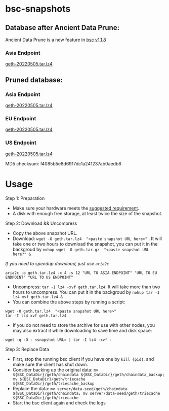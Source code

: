
# bsc-snapshots

## Database after Ancient Data Prune:

Ancient Data Prune is a new feature in [bsc v1.1.8](https://github.com/binance-chain/bsc/releases/tag/v1.1.8)

### Asia Endpoint


[geth-20220505.tar.lz4
](https://tf-dex-prod-public-snapshot-site1.s3-accelerate.amazonaws.com/geth-20220505-prune-ancient.tar.lz4?AWSAccessKeyId=AKIAYINE6SBQPUZDDRRO&Signature=Kkenyvv9%2F%2BJxw6T4%2BrPLXv1fJto%3D&Expires=1654432581
)


## Pruned database:


### Asia Endpoint


[geth-20220505.tar.lz4
](https://tf-dex-prod-public-snapshot-site1.s3-accelerate.amazonaws.com/geth-20220505.tar.lz4?AWSAccessKeyId=AKIAYINE6SBQPUZDDRRO&Signature=IeTssnPFSuuRTUmjT4EJiM5Ja9s%3D&Expires=1654432580
)

### EU Endpoint


[geth-20220505.tar.lz4
](https://tf-dex-prod-public-snapshot.s3-accelerate.amazonaws.com/geth-20220505.tar.lz4?AWSAccessKeyId=AKIAYINE6SBQPUZDDRRO&Signature=63DPxmklZyoZkvcKsx076KIihO4%3D&Expires=1654432580
)


### US Endpoint


[geth-20220505.tar.lz4
](https://tf-dex-prod-public-snapshot-site3.s3-accelerate.amazonaws.com/geth-20220505.tar.lz4?AWSAccessKeyId=AKIAYINE6SBQPUZDDRRO&Signature=q4D088VhtKNCTgOwdHrlPVv280k%3D&Expires=1654432580
)

MD5 checksum: f4085b5e8d6917dc1a241237ab0aedb6



# Usage 

Step 1: Preparation
- Make sure your hardware meets the [suggested requirement](https://docs.binance.org/smart-chain/developer/fullnode.html).
- A disk with enough free storage, at least twice the size of the snapshot.

Step 2: Download && Uncompress
- Copy the above snapshot URL.
- Download:  `wget -O geth.tar.lz4  "<paste snapshot URL here>"` . It will take one or two hours to download the snapshot, you can put it in the backgroud by `nohup wget -O geth.tar.gz  "<paste snapshot URL here?" &`


*If you need to speedup download, just use `aria2c`*
```
aria2c -o geth.tar.lz4 -x 4 -s 12 "URL TO ASIA ENDPOINT" "URL TO EU ENDPOINT" "URL TO US ENDPOINT"
```


- Uncompress: `tar -I lz4 -xvf geth.tar.lz4`. It will take more than two hours to uncompress. You can put it in the backgroud by `nohup tar -I lz4 xvf geth.tar.lz4 &`
- You can combine the above steps by running a script:
```
wget -O geth.tar.lz4  "<paste snapshot URL here>"
tar -I lz4 xvf geth.tar.lz4
```


- If you do not need to store the archive for use with other nodes, you may also extract it while downloading to save time and disk space:
```
wget -q -O - <snapshot URL> | tar -I lz4 -xvf -
```


Step 3: Replace Data
- First, stop the running bsc client if you have one by `kill {pid}`, and make sure the client has shut down.
- Consider backing up the original data: `mv ${BSC_DataDir}/geth/chaindata ${BSC_DataDir}/geth/chaindata_backup; mv ${BSC_DataDir}/geth/triecache ${BSC_DataDir}/geth/triecache_backup`
- Replace the data: `mv server/data-seed/geth/chaindata ${BSC_DataDir}/geth/chaindata; mv server/data-seed/geth/triecache ${BSC_DataDir}/geth/triecache`
- Start the bsc client again and check the logs


